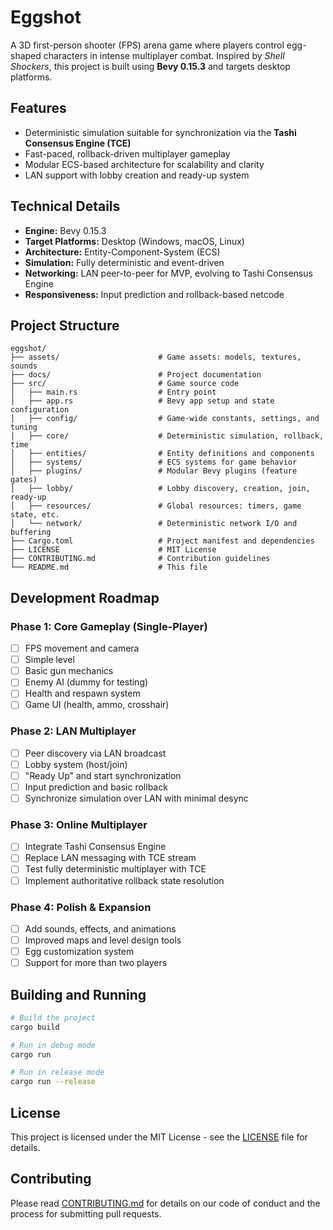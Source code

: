 # Eggshot

A 3D first-person shooter (FPS) arena game where players control egg-shaped characters in intense multiplayer combat. Inspired by *Shell Shockers*, this project is built using **Bevy 0.15.3** and targets desktop platforms.

## Features

- Deterministic simulation suitable for synchronization via the **Tashi Consensus Engine (TCE)**
- Fast-paced, rollback-driven multiplayer gameplay
- Modular ECS-based architecture for scalability and clarity
- LAN support with lobby creation and ready-up system

## Technical Details

- **Engine:** Bevy 0.15.3
- **Target Platforms:** Desktop (Windows, macOS, Linux)
- **Architecture:** Entity-Component-System (ECS)
- **Simulation:** Fully deterministic and event-driven
- **Networking:** LAN peer-to-peer for MVP, evolving to Tashi Consensus Engine
- **Responsiveness:** Input prediction and rollback-based netcode

## Project Structure

```
eggshot/
├── assets/                      # Game assets: models, textures, sounds
├── docs/                        # Project documentation
├── src/                         # Game source code
│   ├── main.rs                  # Entry point
│   ├── app.rs                   # Bevy app setup and state configuration
│   ├── config/                  # Game-wide constants, settings, and tuning
│   ├── core/                    # Deterministic simulation, rollback, time
│   ├── entities/                # Entity definitions and components
│   ├── systems/                 # ECS systems for game behavior
│   ├── plugins/                 # Modular Bevy plugins (feature gates)
│   ├── lobby/                   # Lobby discovery, creation, join, ready-up
│   ├── resources/               # Global resources: timers, game state, etc.
│   └── network/                 # Deterministic network I/O and buffering
├── Cargo.toml                   # Project manifest and dependencies
├── LICENSE                      # MIT License
├── CONTRIBUTING.md              # Contribution guidelines
└── README.md                    # This file
```

## Development Roadmap

### Phase 1: Core Gameplay (Single-Player)
- [ ] FPS movement and camera
- [ ] Simple level
- [ ] Basic gun mechanics
- [ ] Enemy AI (dummy for testing)
- [ ] Health and respawn system
- [ ] Game UI (health, ammo, crosshair)

### Phase 2: LAN Multiplayer
- [ ] Peer discovery via LAN broadcast
- [ ] Lobby system (host/join)
- [ ] "Ready Up" and start synchronization
- [ ] Input prediction and basic rollback
- [ ] Synchronize simulation over LAN with minimal desync

### Phase 3: Online Multiplayer
- [ ] Integrate Tashi Consensus Engine
- [ ] Replace LAN messaging with TCE stream
- [ ] Test fully deterministic multiplayer with TCE
- [ ] Implement authoritative rollback state resolution

### Phase 4: Polish & Expansion
- [ ] Add sounds, effects, and animations
- [ ] Improved maps and level design tools
- [ ] Egg customization system
- [ ] Support for more than two players

## Building and Running

```bash
# Build the project
cargo build

# Run in debug mode
cargo run

# Run in release mode
cargo run --release
```

## License

This project is licensed under the MIT License - see the [LICENSE](LICENSE) file for details.

## Contributing

Please read [CONTRIBUTING.md](CONTRIBUTING.md) for details on our code of conduct and the process for submitting pull requests. 